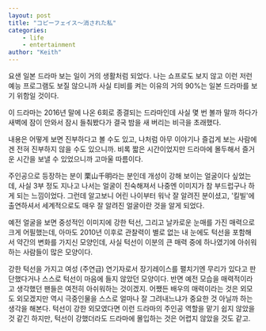 ```yaml
---
layout: post
title: "コピーフェイス～消された私"
categories: 
    - life
    - entertainment
author: "Keith"
---
```


요샌 일본 드라마 보는 일이 거의 생활처럼 되었다. 나는 쇼프로도 보지 않고 이런 저런 예능 프로그램도 보질 않으니까 사실 티비를 켜는 이유의 거의 90%는 일본 드라마를 보기 위함일 것이다. 

이 드라마는 2016년 말에 나온 6회로 종결되는 드라마인데 사실 몇 번 볼까 말까 하다가 새벽에 잠이 안와서 잠시 들춰봤다가 결국 밤을 새 버리는 비극을 초래했다.

내용은 어떻게 보면 진부하다고 볼 수도 있고, 나처럼 아무 이야기나 즐겁게 보는 사람에겐 전혀 진부하지 않을 수도 있으니까. 비록 짧은 시간이었지만 드라마에 몰두해서 즐거운 시간을 보낼 수 있었으니까 고마울 따름이다.

주인공으로 등장하는 분이 栗山千明라는 분인데 개성이 강해 보이는 얼굴이다 싶었는데, 사실 3부 정도 지나고 나서는 얼굴이 친숙해져서 나중엔 이미지가 참 부드럽구나 하게 되는 느낌이었다. 그런데 알고보니 어린 나이부터 워낙 잘 알려진 분이셨고, '킬빌'에 출연하셔서 세계적으로도 매우 잘 알려진 얼굴이란 것을 알게 되었다.

예전 얼굴을 보면 중성적인 이미지에 강한 턱선, 그리고 날카로운 눈매를 가진 매력으로 크게 어필했는데, 아마도 2010년 이후로 관찰력이 별로 없는 내 눈에도 턱선을 포함해서 약간의 변화를 가지신 모양인데, 사실 턱선이 이분의 큰 매력 중에 하나였기에 아쉬워하는 사람들이 많은 모양이다.

강한 턱선을 가지고 여성 (주연급) 연기자로서 장기레이스를 펼치기엔 무리가 있다고 판단했다거나 스스로 턱선이 마음에 들지 않았던 모양이다. 반면 예전 모습을 매력적이라고 생각했던 팬들은 여전히 아쉬워하는 것이겠지. 어쨌든 배우의 매력이라는 것은 외모도 외모겠지만 역시 극중인물을 스스로 얼마나 잘 그려내느냐가 중요한 것 아닐까 하는 생각을 해본다. 턱선이 강한 외모였다면 이런 드라마의 주인공 역할을 맡기 쉽지 않았을 것 같긴 하지만, 턱선이 강했더라도 드라마에 몰입하는 것은 어렵지 않았을 것도 같고.


